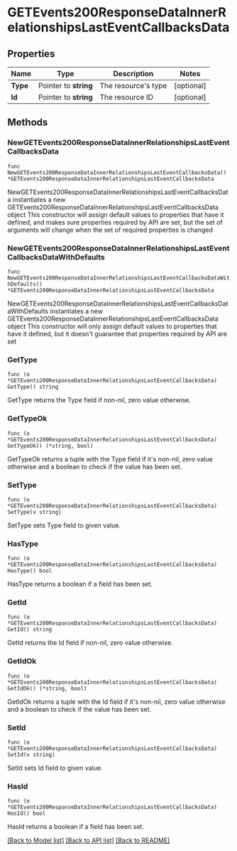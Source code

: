 # GETEvents200ResponseDataInnerRelationshipsLastEventCallbacksData

## Properties

Name | Type | Description | Notes
------------ | ------------- | ------------- | -------------
**Type** | Pointer to **string** | The resource&#39;s type | [optional] 
**Id** | Pointer to **string** | The resource ID | [optional] 

## Methods

### NewGETEvents200ResponseDataInnerRelationshipsLastEventCallbacksData

`func NewGETEvents200ResponseDataInnerRelationshipsLastEventCallbacksData() *GETEvents200ResponseDataInnerRelationshipsLastEventCallbacksData`

NewGETEvents200ResponseDataInnerRelationshipsLastEventCallbacksData instantiates a new GETEvents200ResponseDataInnerRelationshipsLastEventCallbacksData object
This constructor will assign default values to properties that have it defined,
and makes sure properties required by API are set, but the set of arguments
will change when the set of required properties is changed

### NewGETEvents200ResponseDataInnerRelationshipsLastEventCallbacksDataWithDefaults

`func NewGETEvents200ResponseDataInnerRelationshipsLastEventCallbacksDataWithDefaults() *GETEvents200ResponseDataInnerRelationshipsLastEventCallbacksData`

NewGETEvents200ResponseDataInnerRelationshipsLastEventCallbacksDataWithDefaults instantiates a new GETEvents200ResponseDataInnerRelationshipsLastEventCallbacksData object
This constructor will only assign default values to properties that have it defined,
but it doesn't guarantee that properties required by API are set

### GetType

`func (o *GETEvents200ResponseDataInnerRelationshipsLastEventCallbacksData) GetType() string`

GetType returns the Type field if non-nil, zero value otherwise.

### GetTypeOk

`func (o *GETEvents200ResponseDataInnerRelationshipsLastEventCallbacksData) GetTypeOk() (*string, bool)`

GetTypeOk returns a tuple with the Type field if it's non-nil, zero value otherwise
and a boolean to check if the value has been set.

### SetType

`func (o *GETEvents200ResponseDataInnerRelationshipsLastEventCallbacksData) SetType(v string)`

SetType sets Type field to given value.

### HasType

`func (o *GETEvents200ResponseDataInnerRelationshipsLastEventCallbacksData) HasType() bool`

HasType returns a boolean if a field has been set.

### GetId

`func (o *GETEvents200ResponseDataInnerRelationshipsLastEventCallbacksData) GetId() string`

GetId returns the Id field if non-nil, zero value otherwise.

### GetIdOk

`func (o *GETEvents200ResponseDataInnerRelationshipsLastEventCallbacksData) GetIdOk() (*string, bool)`

GetIdOk returns a tuple with the Id field if it's non-nil, zero value otherwise
and a boolean to check if the value has been set.

### SetId

`func (o *GETEvents200ResponseDataInnerRelationshipsLastEventCallbacksData) SetId(v string)`

SetId sets Id field to given value.

### HasId

`func (o *GETEvents200ResponseDataInnerRelationshipsLastEventCallbacksData) HasId() bool`

HasId returns a boolean if a field has been set.


[[Back to Model list]](../README.md#documentation-for-models) [[Back to API list]](../README.md#documentation-for-api-endpoints) [[Back to README]](../README.md)


